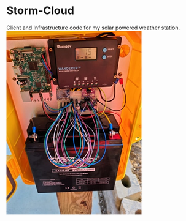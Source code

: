 # Storm-Cloud
Client and Infrastructure code for my solar powered weather station.
![](https://github.com/BuckarewBanzai/Storm-Cloud/blob/master/docs/inside.jpg)
